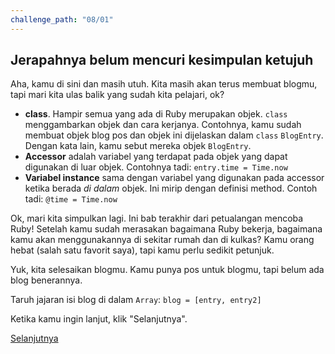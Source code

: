 ```yaml
---
challenge_path: "08/01"
---
```


## Jerapahnya belum mencuri kesimpulan ketujuh

Aha, kamu di sini dan masih utuh. Kita masih akan terus membuat blogmu, tapi mari kita ulas balik yang sudah kita pelajari, ok?

- **class**. Hampir semua yang ada di Ruby merupakan objek. `class` menggambarkan objek dan cara kerjanya. Contohnya, kamu sudah membuat objek blog pos dan objek ini dijelaskan dalam `class` `BlogEntry`. Dengan kata lain, kamu sebut mereka objek `BlogEntry`.
- **Accessor** adalah variabel yang terdapat pada objek yang dapat digunakan di luar objek. Contohnya tadi: `entry.time = Time.now`
- **Variabel instance** sama dengan variabel yang digunakan pada accessor ketika berada *di dalam* objek. Ini mirip dengan definisi method. Contoh tadi: `@time = Time.now`

Ok, mari kita simpulkan lagi. Ini bab terakhir dari petualangan mencoba Ruby! Setelah kamu sudah merasakan bagaimana Ruby bekerja, bagaimana kamu akan menggunakannya di sekitar rumah dan di kulkas? Kamu orang hebat (salah satu favorit saya), tapi kamu perlu sedikit petunjuk.

Yuk, kita selesaikan blogmu. Kamu punya pos untuk blogmu, tapi belum ada blog benerannya.

Taruh jajaran isi blog di dalam `Array`: `blog = [entry, entry2]`

Ketika kamu ingin lanjut, klik "Selanjutnya".

<div class="cta-with-btn">
	<a href="02.html" class="btn-cta btn-cta-selanjutnya">Selanjutnya</a>
</div>
